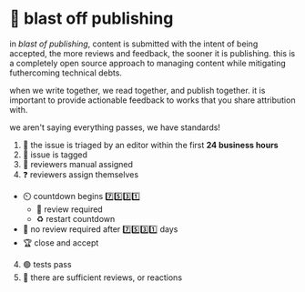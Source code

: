 # 🚀 blast off publishing

in _blast of publishing_, content is submitted with the intent of being accepted, the more reviews and feedback, the sooner it is publishing.
this is a completely open source approach to managing content while mitigating futhercoming technical debts. 

when we write together, we read together, and publish together. it is important to provide actionable feedback to works that you share attribution with.

we aren't saying everything passes, we have standards!

1. 🥚 the issue is triaged by an editor within the first __24 business hours__
  1. 📛 issue is tagged
  2. 🧐 reviewers manual assigned
  3. ❓ reviewers assign themselves
  * ⏲️ countdown begins  7️⃣5️⃣3️⃣1️⃣
    * 🤔 review required
    * ♻️ restart countdown
  * 🏁 no review required after 7️⃣5️⃣3️⃣1️⃣ days
  * 🏆  close and accept
  4. 🟢 tests pass
  5. 🌝 there are sufficient reviews, or reactions
